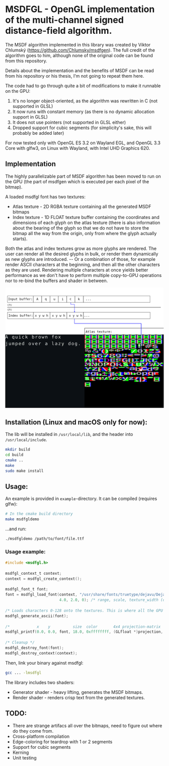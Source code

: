 # MSDFGL - OpenGL implementation of the multi-channel signed distance-field algorithm.

The MSDF algorithm implemented in this library was created by Viktor Chlumský (https://github.com/Chlumsky/msdfgen). The full credit of the algorithm goes to him, although none of the original code can be found from this repository.

Details about the implementation and the benefits of MSDF can be read from his repository or his thesis, I'm not going to repeat them here.

The code had to go through quite a bit of modifications to make it runnable on the GPU:
1. It's no longer object-oriented, as the algorithm was rewritten in C (not supported in GLSL)
2. It now runs with constant memory (as there is no dynamic allocation support in GLSL)
3. It does not use pointers (not supported in GLSL either)
4. Dropped support for cubic segments (for simplicity's sake, this will probably be added later)

For now tested only with OpenGL ES 3.2 on Wayland EGL, and OpenGL 3.3 Core with glfw3, on Linux with Wayland, with Intel UHD Graphics 620.

## Implementation
The highly parallelizable part of MSDF algorithm has been moved to run on the GPU (the part of msdfgen which is executed per each pixel of the bitmap).

A loaded msdfgl font has two textures:
- Atlas texture - 2D RGBA texture containing all the generated MSDF bitmaps
- Index texture - 1D FLOAT texture buffer containing the coordinates and dimensions of each glyph on the atlas texture (there is also information about the bearing of the glyph so that we do not have to store the bitmap all the way from the origin, only from where the glyph actually starts).

Both the atlas and index textures grow as more glyphs are rendered. The user can render all the desired glyphs in bulk, or render them dynamically as new glyphs are introduced. -- Or a combination of those, for example render ASCII characters at the beginning, and then all the other characters as they are used. Rendering multiple characters at once yields better performance as we don't have to perform multiple copy-to-GPU operations nor to re-bind the buffers and shader in between.

![Implementation](img/diagram.png)

## Installation (Linux and macOS only for now):

The lib will be installed in `/usr/local/lib`, and the header into `/usr/local/include`.
```sh
mkdir build
cd build
cmake ..
make
sudo make install
```

## Usage:

An example is provided in `example`-directory. It can be compiled (requires glfw):
```sh
# In the cmake build directory
make msdfgldemo
```
...and run:
```sh
./msdfgldemo /path/to/font/file.ttf
```

### Usage example:
```C
#include <msdfgl.h>

msdfgl_context_t context;
context = msdfgl_create_context();

msdfgl_font_t font;
font = msdfgl_load_font(context, "/usr/share/fonts/truetype/dejavu/DejaVuSansMono.ttf",
                        4.0, 2.0, 0); /* range, scale, texture_width (defaults to max available) */

/* Loads characters 0-128 onto the textures. This is where all the GPU cycles went. */
msdfgl_generate_ascii(font);

/*            x    y          size  color       4x4 projection-matrix  */
msdfgl_printf(0.0, 0.0, font, 18.0, 0xffffffff, (GLfloat *)projection, "Hello, MSFDGL!");

/* Cleanup */
msdfgl_destroy_font(font);
msdfgl_destroy_context(context);
```
Then, link your binary against msdfgl:
```sh
gcc ... -lmsdfgl
```

The library includes two shaders:
- Generator shader - heavy lifting, generates the MSDF bitmaps.
- Render shader - renders crisp text from the generated textures.


## TODO:
- There are strange artifacs all over the bitmaps, need to figure out where do they come from.
- Cross-platform compilation
- Edge-coloring for teardrop with 1 or 2 segments
- Support for cubic segments
- Kerning
- Unit testing
